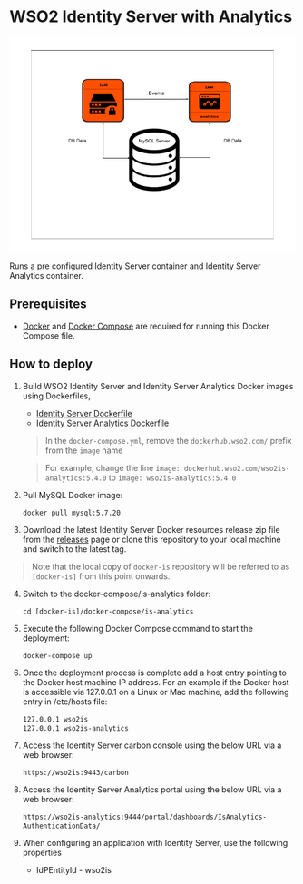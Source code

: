 # WSO2 Identity Server with Analytics

![WSO2 Identity Server with Analytics](deployment-diagram.png)

Runs a pre configured Identity Server container and Identity Server Analytics container.

## Prerequisites

 * [Docker](https://www.docker.com/get-docker) and [Docker Compose](https://docs.docker.com/compose/install/#install-compose) are required for running this Docker Compose file.

## How to deploy

  1. Build WSO2 Identity Server and Identity Server Analytics Docker images using Dockerfiles,

     * [Identity Server Dockerfile](../../dockerfiles/is/README.md)
     * [Identity Server Analytics Dockerfile](../../dockerfiles/is-analytics/README.md)
     > In the `docker-compose.yml`, remove the `dockerhub.wso2.com/` prefix from the `image` name
        
     > For example, change the line `image: dockerhub.wso2.com/wso2is-analytics:5.4.0` to `image: wso2is-analytics:5.4.0`
  2. Pull MySQL Docker image:
     ```
     docker pull mysql:5.7.20
     ```

  3. Download the latest Identity Server Docker resources release zip file from the [releases](https://github.com/wso2/docker-is/releases) page or clone this repository to your local machine and switch to the latest tag.
  
  > Note that the local copy of `docker-is` repository will be referred to as `[docker-is]` from this point onwards.

  4. Switch to the docker-compose/is-analytics folder:
     ```
     cd [docker-is]/docker-compose/is-analytics
     ```

  5. Execute the following Docker Compose command to start the deployment:
     ```
     docker-compose up
     ```

  6. Once the deployment process is complete add a host entry pointing to the Docker host machine IP address. For an example if the Docker host is accessible via 127.0.0.1 on a Linux or Mac machine, add the following entry in /etc/hosts file:

     ```
     127.0.0.1 wso2is
     127.0.0.1 wso2is-analytics
     ```

  7. Access the Identity Server carbon console using the below URL via a web browser:
     ```
     https://wso2is:9443/carbon
     ```
  8. Access the Identity Server Analytics portal using the below URL via a web browser:
     ```
     https://wso2is-analytics:9444/portal/dashboards/IsAnalytics-AuthenticationData/
     ```

  9. When configuring an application with Identity Server, use the following properties
      * IdPEntityId - wso2is
